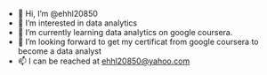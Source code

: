 - 👋 Hi, I’m @ehhl20850
- 👀 I’m interested in data analytics 
- 🌱 I’m currently learning data analytics on google coursera.
- 💞️ I’m looking forward to get my certificat from google coursera to become a data analyst
- 📫 I can be reached at ehhl20850@yahoo.com

<!---
ehhl20850/ehhl20850 is a ✨ special ✨ repository because its `README.md` (this file) appears on your GitHub profile.
You can click the Preview link to take a look at your changes.
--->
